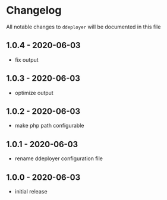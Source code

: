 # Changelog

All notable changes to `ddeployer` will be documented in this file

## 1.0.4 - 2020-06-03

- fix output

## 1.0.3 - 2020-06-03

- optimize output

## 1.0.2 - 2020-06-03

- make php path configurable

## 1.0.1 - 2020-06-03

- rename ddeployer configuration file

## 1.0.0 - 2020-06-03

- initial release